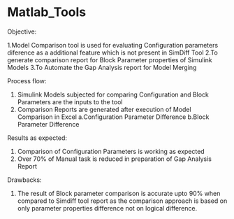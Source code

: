 # Matlab_Tools
Objective:

1.Model Comparison tool is used for evaluating  Configuration parameters diference as a additional feature which is not present in SimDiff Tool 
2.To generate comparison report for Block Parameter properties of Simulink Models
3.To Automate the Gap Analysis report for Model Merging

Process flow:

1. Simulink Models subjected for comparing Configuration and Block Parameters are the inputs to the tool
2. Comparison Reports are generated after execution of Model Comparison in Excel 
      a.Configuration Parameter Difference
      b.Block Parameter Difference


Results as expected:
1. Comparison of Configuration Parameters is working as expected
2. Over 70% of Manual task is reduced in preparation of Gap Analysis Report

Drawbacks:
1. The result of Block parameter comparison is accurate upto 90% when compared to Simdiff tool report as the comparison approach is based on only parameter properties difference not on logical difference.
